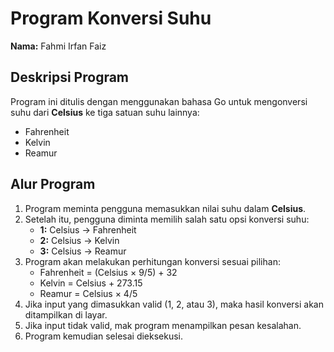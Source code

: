 # Program Konversi Suhu  
**Nama:** Fahmi Irfan Faiz  

## Deskripsi Program  
Program ini ditulis dengan menggunakan bahasa Go untuk mengonversi suhu dari **Celsius** ke tiga satuan suhu lainnya:  
- Fahrenheit  
- Kelvin  
- Reamur  

## Alur Program  
1. Program meminta pengguna memasukkan nilai suhu dalam **Celsius**.  
2. Setelah itu, pengguna diminta memilih salah satu opsi konversi suhu:  
   - **1:** Celsius → Fahrenheit  
   - **2:** Celsius → Kelvin  
   - **3:** Celsius → Reamur  
3. Program akan melakukan perhitungan konversi sesuai pilihan:  
   - Fahrenheit = (Celsius × 9/5) + 32  
   - Kelvin = Celsius + 273.15  
   - Reamur = Celsius × 4/5  
4. Jika input yang dimasukkan valid (1, 2, atau 3), maka hasil konversi akan ditampilkan di layar.  
5. Jika input tidak valid, mak program menampilkan pesan kesalahan.  
6. Program kemudian selesai dieksekusi.    
